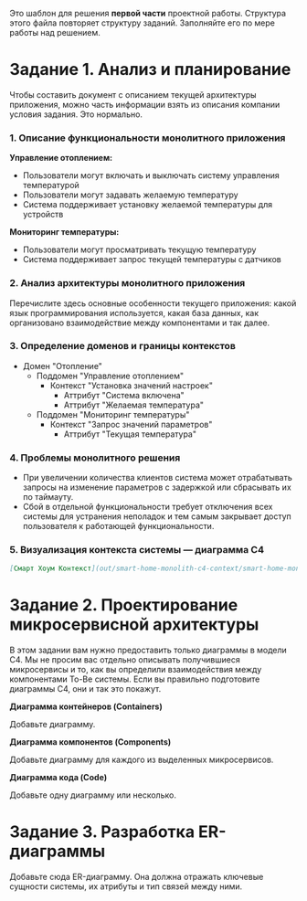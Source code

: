Это шаблон для решения **первой части** проектной работы. Структура этого файла повторяет структуру заданий. Заполняйте его по мере работы над решением.

# Задание 1. Анализ и планирование

Чтобы составить документ с описанием текущей архитектуры приложения, можно часть информации взять из описания компании условия задания. Это нормально.

### 1. Описание функциональности монолитного приложения

**Управление отоплением:**

- Пользователи могут включать и выключать систему управления температурой
- Пользователи могут задавать желаемую температуру
- Система поддерживает установку желаемой температуры для устройств

**Мониторинг температуры:**

- Пользователи могут просматривать текущую температуру
- Система поддерживает запрос текущей температуры с датчиков

### 2. Анализ архитектуры монолитного приложения

Перечислите здесь основные особенности текущего приложения: какой язык программирования используется, какая база данных, как организовано взаимодействие между компонентами и так далее.

### 3. Определение доменов и границы контекстов

- Домен "Отопление"
  - Поддомен "Управление отоплением"
    - Контекст "Установка значений настроек"
      - Аттрибут "Система включена"
      - Аттрибут "Желаемая температура"
  - Поддомен "Мониторинг температуры"
    - Контекст "Запрос значений параметров"
      - Аттрибут "Текущая температура"

### **4. Проблемы монолитного решения**

- При увеличении количества клиентов система может отрабатывать запросы на изменение параметров с задержкой или сбрасывать их по таймауту.
- Сбой в отдельной функциональности требует отключения всех системы для устранения неполадок и тем самым закрывает доступ пользователя к работающей функциональности.

### 5. Визуализация контекста системы — диаграмма С4

```markdown
[Смарт Хоум Контекст](out/smart-home-monolith-c4-context/smart-home-monolith-c4-context.png)
```

# Задание 2. Проектирование микросервисной архитектуры

В этом задании вам нужно предоставить только диаграммы в модели C4. Мы не просим вас отдельно описывать получившиеся микросервисы и то, как вы определили взаимодействия между компонентами To-Be системы. Если вы правильно подготовите диаграммы C4, они и так это покажут.

**Диаграмма контейнеров (Containers)**

Добавьте диаграмму.

**Диаграмма компонентов (Components)**

Добавьте диаграмму для каждого из выделенных микросервисов.

**Диаграмма кода (Code)**

Добавьте одну диаграмму или несколько.

# Задание 3. Разработка ER-диаграммы

Добавьте сюда ER-диаграмму. Она должна отражать ключевые сущности системы, их атрибуты и тип связей между ними.
